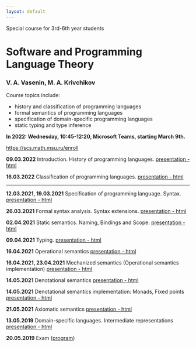 ```yaml
---
layout: default
---
```

Special course for 3rd-6th year students

# Software and Programming Language Theory

### V. A. Vasenin, M. A. Krivchikov

Course topics include:

* history and classification of programming languages
* formal semantics of programming languages
* specification of domain-specific programming languages
* static typing and type inference

**In 2022: Wednesday, 10:45-12:20, Microsoft Teams, starting March 9th.**

https://scs.math.msu.ru/enroll

<!--Please take a quick survey about the course: [Survey form](https://goo.gl/forms/PYP4oSGn0VfQQL403)-->


**09.03.2022** Introduction. History of programming languages. 
[presentation - html](presentations/01-Introduction.html)

**16.03.2022** Classification of programming languages. 
[presentation - html](presentations/02-Classification.html) 

<hr>


**12.03.2021, 19.03.2021** Specification of programming language. Syntax. 
[presentation - html](presentations/03-Specification-Syntax.html) 

**26.03.2021** Formal syntax analysis. Syntax extensions. 
[presentation - html](presentations/04-Macros-Parsing.html) 

**02.04.2021** Static semantics. Naming, Bindings and Scope. 
[presentation - html](presentations/05-Static-Semantics.html)

**09.04.2021** Typing.
[presentation - html](presentations/06-Typing.html) 

**16.04.2021** Operational semantics 
[presentation - html](presentations/07-Operational-Semantics.html)

**16.04.2021, 23.04.2021** Mechanized semantics (Operational semantics implementation)
[presentation - html](presentations/10-Operational-Semantics-Implementation.html)

**14.05.2021** Denotational semantics
[presentation - html](presentations/08-Denotational-semantics-example.html) 

**14.05.2021** Denotational semantics implementation: Monads, Fixed points
[presentation - html](presentations/09-Monads.html) 

**21.05.2021** Axiomatic semantics 
[presentation - html](presentations/11-Axiomatic-Semantics.html)

**13.05.2019** Domain-specific languages. Intermediate representations
[presentation - html](presentations/12-IR-DSL.html)

**20.05.2019** Exam ([program](presentations/program.html))
<!-- 
**24.05.2019** Possible second date for exam (by appointment)
-->
